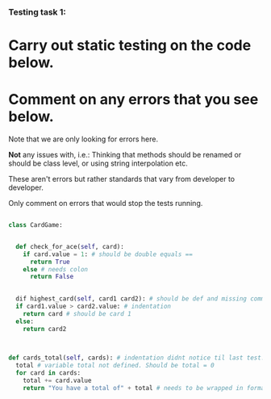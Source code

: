 ### Testing task 1:

# Carry out static testing on the code below.
# Comment on any errors that you see below.

Note that we are only looking for errors here.

**Not** any issues with, i.e.: 
Thinking that methods should be renamed or should be class level, or using string interpolation etc. 

These aren't errors but rather standards that vary from developer to developer. 

Only comment on errors that would stop the tests running.

```python

class CardGame:


  def check_for_ace(self, card):
    if card.value = 1: # should be double equals ==
      return True
    else # needs colon
      return False
   

  dif highest_card(self, card1 card2): # should be def and missing comma between card 1 and 2
  if card1.value > card2.value: # indentation
    return card # should be card 1
  else:
    return card2
  


def cards_total(self, cards): # indentation didnt notice til last test!
  total # variable total not defined. Should be total = 0
  for card in cards:
    total += card.value
    return "You have a total of" + total # needs to be wrapped in formatted print statement
  
```
